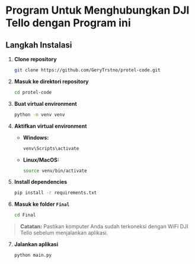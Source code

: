 # Program Untuk Menghubungkan DJI Tello dengan Program ini

## Langkah Instalasi

1. **Clone repository**
    ```bash
    git clone https://github.com/GeryTrstno/protel-code.git
    ```

2. **Masuk ke direktori repository**
    ```bash
    cd protel-code
    ```

3. **Buat virtual environment**
    ```bash
    python -m venv venv
    ```

4. **Aktifkan virtual environment**
    - **Windows:**
      ```bash
      venv\Scripts\activate
      ```
    - **Linux/MacOS:**
      ```bash
      source venv/bin/activate
      ```

5. **Install dependencies**
    ```bash
    pip install -r requirements.txt
    ```

6. **Masuk ke folder `Final`**
    ```bash
    cd Final
    ```
> **Catatan:** Pastikan komputer Anda sudah terkoneksi dengan WiFi DJI Tello sebelum menjalankan aplikasi.
7. **Jalankan aplikasi**
    ```bash
    python main.py
    ```